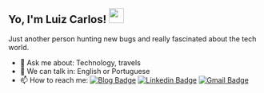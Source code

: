 <h2> Yo, I'm Luiz Carlos! <img src="https://i.imgur.com/Qlw8HPJ.gif" width="30px"> </h2>

Just another person hunting new bugs and really fascinated about the tech world.

- 💬 Ask me about: Technology, travels
- 📣 We can talk in: English or Portuguese
- 📫 How to reach me: 
[![Blog Badge](https://img.shields.io/badge/Blog-luikz.github.io%2Fme-black)](https://luikz.github.io/me/)
[![Linkedin Badge](https://img.shields.io/badge/-LinkedIn-blue?style=flat-square&logo=Linkedin&logoColor=white&link=https://www.linkedin.com/in/luiz-carlos5/)](https://www.linkedin.com/in/luiz-carlos5/)
[![Gmail Badge](https://img.shields.io/badge/-luizcarlos----1%40hotmail.com-blue?style=flat-square&logo=Gmail&logoColor=white&link=mailto:luizcarlos--1@hotmail.com)](mailto:luizcarlos--1@hotmail.com)
